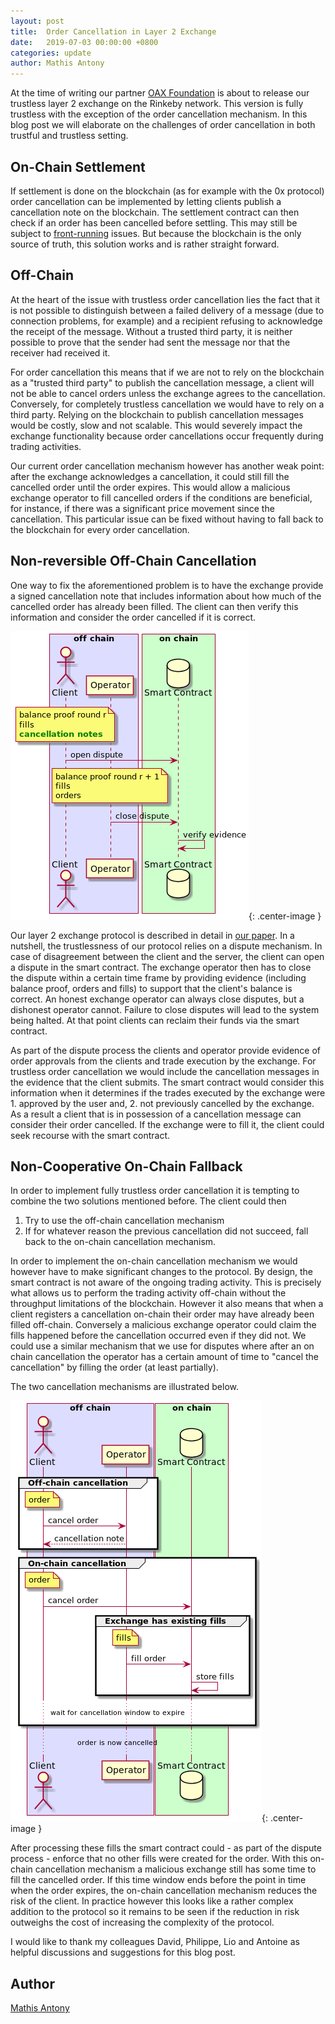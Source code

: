 ```yaml
---
layout: post
title:  Order Cancellation in Layer 2 Exchange
date:   2019-07-03 00:00:00 +0800
categories: update
author: Mathis Antony
---
```


At the time of writing our partner [OAX Foundation](https://www.oax.org) is
about to release our trustless layer 2 exchange on the Rinkeby network. This
version is fully trustless with the exception of the order cancellation
mechanism. In this blog post we will elaborate on the challenges of order
cancellation in both trustful and trustless setting.

<!--more-->

## On-Chain Settlement

If settlement is done on the blockchain (as for example with the 0x protocol)
order cancellation can be implemented by letting clients publish a cancellation
note on the blockchain. The settlement contract can then check if an order has
been cancelled before settling. This may still be subject to
[front-running](https://www.investopedia.com/terms/f/frontrunning.asp) issues.
But because the blockchain is the only source of truth, this solution works and
is rather straight forward.

## Off-Chain

At the heart of the issue with trustless order cancellation lies the fact that
it is not possible to distinguish between a failed delivery of a message (due to
connection problems, for example) and a recipient refusing to acknowledge the
receipt of the message. Without a trusted third party, it is neither possible to
prove that the sender had sent the message nor that the receiver had received
it.

For order cancellation this means that if we are not to rely on the blockchain
as a "trusted third party" to publish the cancellation message, a client will
not be able to cancel orders unless the exchange agrees to the cancellation.
Conversely, for completely trustless cancellation we would have to rely on a
third party. Relying on the blockchain to publish cancellation messages would be
costly, slow and not scalable. This would severely impact the exchange
functionality because order cancellations occur frequently during trading
activities.

Our current order cancellation mechanism however has another weak point: after
the exchange acknowledges a cancellation, it could still fill the cancelled
order until the order expires. This would allow a malicious exchange operator to
fill cancelled orders if the conditions are beneficial, for instance, if there
was a significant price movement since the cancellation. This particular issue
can be fixed without having to fall back to the blockchain for every order
cancellation.

## Non-reversible Off-Chain Cancellation

One way to fix the aforementioned problem is to have the exchange provide a
signed cancellation note that includes information about how much of the
cancelled order has already been filled. The client can then verify this
information and consider the order cancelled if it is correct.

![](/images/order-cancellation/trusless-cancellation.png){: .center-image }

Our layer 2 exchange protocol is described in detail in [our
paper](https://github.com/OAXFoundation/l2x-trustless-exchange/blob/master/docs/l2x-specification.pdf).
In a nutshell, the trustlessness of our protocol relies on a dispute mechanism.
In case of disagreement between the client and the server, the client can open a
dispute in the smart contract. The exchange operator then has to close the
dispute within a certain time frame by providing evidence (including balance
proof, orders and fills) to support that the client's balance is correct. An
honest exchange operator can always close disputes, but a dishonest operator
cannot. Failure to close disputes will lead to the system being halted. At that
point clients can reclaim their funds via the smart contract.

As part of the dispute process the clients and operator provide evidence of
order approvals from the clients and trade execution by the exchange. For
trustless order cancellation we would include the cancellation messages in the
evidence that the client submits. The smart contract would consider this
information when it determines if the trades executed by the exchange were 1.
approved by the user and, 2. not previously cancelled by the exchange. As a
result a client that is in possession of a cancellation message can consider
their order cancelled. If the exchange were to fill it, the client could seek
recourse with the smart contract.

## Non-Cooperative On-Chain Fallback

In order to implement fully trustless order cancellation it is tempting to
combine the two solutions mentioned before. The client could then

1. Try to use the off-chain cancellation mechanism
2. If for whatever reason the previous cancellation did not succeed, fall back
   to the on-chain cancellation mechanism.

In order to implement the on-chain cancellation mechanism we would however have
to make significant changes to the protocol. By design, the smart contract is
not aware of the ongoing trading activity. This is precisely what allows us to
perform the trading activity off-chain without the throughput limitations of the
blockchain. However it also means that when a client registers a cancellation
on-chain their order may have already been filled off-chain. Conversely a
malicious exchange operator could claim the fills happened before the
cancellation occurred even if they did not. We could use a similar mechanism
that we use for disputes where after an on chain cancellation the operator has a
certain amount of time to "cancel the cancellation" by filling the order (at
least partially).

The two cancellation mechanisms are illustrated below.

![](/images/order-cancellation/trustless-cancellation-on-chain.png){: .center-image }

After processing these fills the smart contract could - as part of the dispute
process - enforce that no other fills were created for the order. With this
on-chain cancellation mechanism a malicious exchange still has some time to fill
the cancelled order. If this time window ends before the point in time when the
order expires, the on-chain cancellation mechanism reduces the risk of the
client. In practice however this looks like a rather complex addition to the
protocol so it remains to be seen if the reduction in risk outweighs the cost of
increasing the complexity of the protocol.

I would like to thank my colleagues David, Philippe, Lio and Antoine as helpful
discussions and suggestions for this blog post.

## Author

[Mathis Antony](http://github.com/sveitser/)
